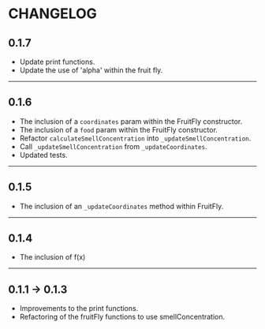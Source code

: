 # CHANGELOG

## 0.1.7

- Update print functions.
- Update the use of 'alpha' within the fruit fly.

---

## 0.1.6

- The inclusion of a `coordinates` param within the FruitFly constructor.
- The inclusion of a `food` param within the FruitFly constructor.
- Refactor `calculateSmellConcentration` into `_updateSmellConcentration`.
- Call `_updateSmellConcentration` from `_updateCoordinates`.
- Updated tests.

---

## 0.1.5

- The inclusion of an `_updateCoordinates` method within FruitFly.

---

## 0.1.4

- The inclusion of f(x)

---

## 0.1.1 -> 0.1.3

- Improvements to the print functions.
- Refactoring of the fruitFly functions to use smellConcentration.
